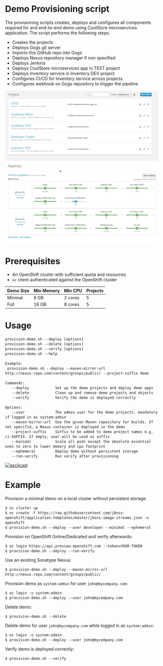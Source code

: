 Demo Provisioning script
======================
The provisioning scripts creates, deploys and configures all components required for
and end-to-end demo using CoolStore microservices application. The script performs the following
steps:
* Creates the projects
* Deploys Gogs git server
* Imports this GitHub repo into Gogs
* Deploys Nexus repository manager if non specified
* Deploys Jenkins
* Deploys CoolStore microservices app in TEST project
* Deploys Inventory service in Inventory DEV project
* Configures CI/CD for Inventory service across projects
* Configures webhook on Gogs repository to trigger the pipeline

![CI/CD Demo](../../docs/images/cicd-projects.png?raw=true)
![CI/CD Demo](../../docs/images/cicd-pipeline.png?raw=true)

Prerequisites
============
* An OpenShift cluster with sufficient quota and resources
* `oc` client authenticated against the OpenShift cluster

| Demo Size | Min Memory | Min CPU | Projects |
|-----------|------------|---------|----------|
| Minimal   | 8 GB       | 2 cores | 5        |
| Full      | 16 GB      | 8 cores | 5        |


Usage
============
```
provision-demo.sh --deploy [options]
provision-demo.sh --delete [options]
provision-demo.sh --verify [options]
provision-demo.sh --help

Example:
 provision-demo.sh --deploy --maven-mirror-url http://nexus.repo.com/content/groups/public/ --project-suffix demo

Commands:
   --deploy            Set up the demo projects and deploy demo apps
   --delete            Clean up and remove demo projects and objects
   --verify            Verify the demo is deployed correctly

Options:
   --user              The admin user for the demo projects. mandatory if logged in as system:admin
   --maven-mirror-url  Use the given Maven repository for builds. If not specifid, a Nexus container is deployed in the demo
   --project-suffix    Suffix to be added to demo project names e.g. ci-SUFFIX. If empty, user will be used as suffix
   --minimal           Scale all pods except the absolute essential ones to zero to lower memory and cpu footprint
   --ephemeral         Deploy demo without persistent storage
   --run-verify        Run verify after provisioning
```

[![asciicast](https://asciinema.org/a/103399.png)](https://asciinema.org/a/103399)

Example
============
Provision a minimal demo on a local cluster without persistent storage:
```
$ oc cluster up 
$ oc create -f https://raw.githubusercontent.com/jboss-openshift/application-templates/master/jboss-image-streams.json -n openshift
$ provision-demo.sh --deploy --user developer --minimal --ephemeral
```

Provision on OpenShift Online/Dedicated and verify afterwards:
```
$ oc login https://api.preview.openshift.com --token=YOUR-TOKEN
$ provision-demo.sh --deploy --run-verify
```

Use an existing Sonatype Nexus:
```
$ provision-demo.sh --deploy --maven-mirror-url http://nexus.repo.com/content/groups/public/
```

Provision demo as ```system:admin``` for user ```john@mycompany.com```:
```
$ oc login -u system:admin
$ provision-demo.sh --deploy --user john@mycompany.com
```

Delete demo:
```
$ provision-demo.sh --delete
```

Delete demo for user ```john@mycompany.com``` while logged in as ```system:admin```:
```
$ oc login -u system:admin
$ provision-demo.sh --deploy --user john@mycompany.com
```

Verify demo is deployed correctly:
```
$ provision-demo.sh --verify
```